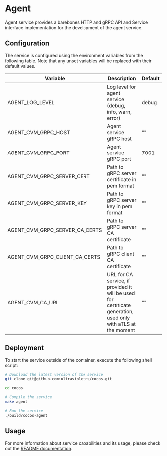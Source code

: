 # Agent

Agent service provides a barebones HTTP and gRPC API and Service interface implementation for the development of the agent service.

## Configuration

The service is configured using the environment variables from the following table. Note that any unset variables will be replaced with their default values.

| Variable                       | Description                                                                                                   | Default                        |
| ------------------------------ | ------------------------------------------------------------------------------------------------------------- | ------------------------------ |
| AGENT_LOG_LEVEL                | Log level for agent service (debug, info, warn, error)                                                        | debug                          |
| AGENT_CVM_GRPC_HOST            | Agent service gRPC host                                                                                       | ""                             |
| AGENT_CVM_GRPC_PORT            | Agent service gRPC port                                                                                       | 7001                           |
| AGENT_CVM_GRPC_SERVER_CERT     | Path to gRPC server certificate in pem format                                                                 | ""                             |
| AGENT_CVM_GRPC_SERVER_KEY      | Path to gRPC server key in pem format                                                                         | ""                             |
| AGENT_CVM_GRPC_SERVER_CA_CERTS | Path to gRPC server CA certificate                                                                            | ""                             |
| AGENT_CVM_GRPC_CLIENT_CA_CERTS | Path to gRPC client CA certificate                                                                            | ""                             |
| AGENT_CVM_CA_URL               | URL for CA service, if provided it will be used for certificate generation, used only with aTLS at the moment | ""                             |

## Deployment

To start the service outside of the container, execute the following shell script:

```bash
# Download the latest version of the service
git clone git@github.com:ultravioletrs/cocos.git

cd cocos

# Compile the service
make agent

# Run the service
./build/cocos-agent
```

## Usage

For more information about service capabilities and its usage, please check out the [README documentation](../README.md).

